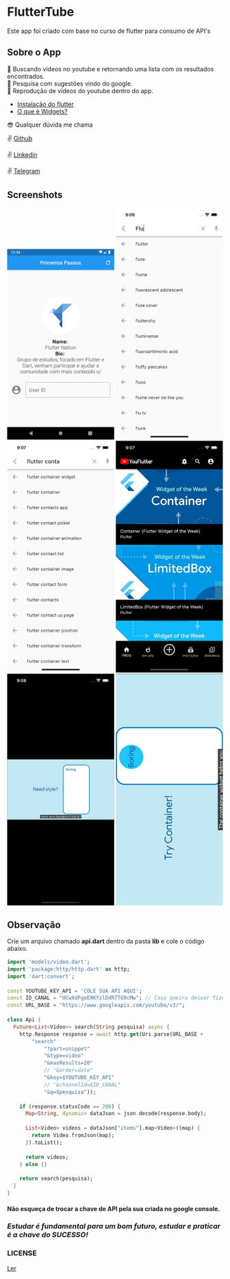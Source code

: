 # FlutterTube

Este app foi criado com base no curso de flutter para consumo de API's

## Sobre o App

:iphone: Buscando vídeos no youtube e retornando uma lista com os resultados encontrados.  
:iphone: Pesquisa com sugestões vindo do google.  
:iphone: Reprodução de vídeos do youtube dentro do app.

- [Instalação do flutter](https://flutter.dev/docs/get-started)
- [O que é Widgets?](https://flutter.dev/docs/development/ui/widgets)

:sunglasses: Qualquer dúvida me chama

:v: [Github](https://github.com/DuhAlonso)

:v: [Linkedin](https://www.linkedin.com/in/eduardo-alonso-685509b7/)

:v: [Telegram](https://t.me/duhalonso)

## Screenshots

<img src="https://github.com/DuhAlonso/app_primeiros_passos/blob/master/screenshot/default.png" width="250"> <img src="https://github.com/DuhAlonso/fluttertube/blob/master/screenshot/Screen2.png" width="250"> <img src="https://github.com/DuhAlonso/fluttertube/blob/master/screenshot/Screen3.png" width="250">
<img src="https://github.com/DuhAlonso/fluttertube/blob/master/screenshot/Screen4.png" width="250"> <img src="https://github.com/DuhAlonso/fluttertube/blob/master/screenshot/Screen5.png" width="250"> <img src="https://github.com/DuhAlonso/fluttertube/blob/master/screenshot/Screen6.png" width="250">

## Observação

Crie um arquivo chamado <strong>api.dart</strong> dentro da pasta <strong>lib</strong> e cole o código abaixo.

``` dart
import 'models/video.dart';
import 'package:http/http.dart' as http;
import 'dart:convert';

const YOUTUBE_KEY_API = 'COLE SUA API AQUI';
const ID_CANAL = "UCwXdFgeE9KYzlDdR7TG9cMw"; // Caso queira deixar fizo um canal
const URL_BASE = "https://www.googleapis.com/youtube/v3/";

class Api {
  Future<List<Video>> search(String pesquisa) async {
    http.Response response = await http.get(Uri.parse(URL_BASE +
        "search"
            "?part=snippet"
            "&type=video"
            "&maxResults=20"
            // "&order=date"
            "&key=$YOUTUBE_KEY_API"
            // "&channelId=$ID_CANAL"
            "&q=$pesquisa"));

    if (response.statusCode == 200) {
      Map<String, dynamic> dataJson = json.decode(response.body);

      List<Video> videos = dataJson["items"].map<Video>((map) {
        return Video.fromJson(map);
      }).toList();

      return videos;
    } else {}

    return search(pesquisa);
  }
}

```

#### Não esqueça de trocar a chave de API pela sua criada no google console. 

### *Estudar é fundamental para um bom futuro, estudar e praticar é a chave do SUCESSO!*

### LICENSE
[Ler](https://github.com/DuhAlonso/fluttertube/blob/master/LICENSE.md)
